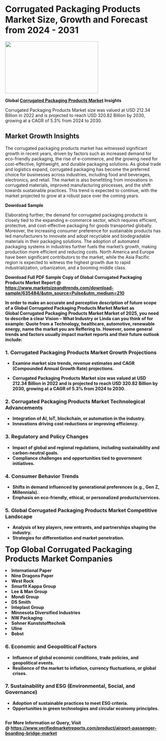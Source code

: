 <H1>Corrugated Packaging Products Market Size, Growth and Forecast from 2024 - 2031</H1><img class="aligncenter size-medium wp-image-584254" src="https://thirdeyenews.in/wp-content/uploads/2024/09/Global-Market-Research-300x168.jpeg" alt="" width="300" height="168" /><p><strong>Global&nbsp;<a href="https://www.marketsizeandtrends.com/download-sample/635484/&amp;utm_source=Pulse&amp;utm_medium=210">Corrugated Packaging Products Market</a> Insights</strong></p><p>Corrugated Packaging Products Market size was valued at USD 212.34 Billion in 2022 and is projected to reach USD 320.82 Billion by 2030, growing at a CAGR of 5.3% from 2024 to 2030.</p><p><h2>Market Growth Insights</h2> <p>The corrugated packaging products market has witnessed significant growth in recent years, driven by factors such as increased demand for eco-friendly packaging, the rise of e-commerce, and the growing need for cost-effective, lightweight, and durable packaging solutions. As global trade and logistics expand, corrugated packaging has become the preferred choice for businesses across industries, including food and beverages, electronics, and retail. The market is also benefitting from innovations in corrugated materials, improved manufacturing processes, and the shift towards sustainable practices. This trend is expected to continue, with the market projected to grow at a robust pace over the coming years.</p> <p><strong>Download Sample</strong></p> <p>Elaborating further, the demand for corrugated packaging products is closely tied to the expanding e-commerce sector, which requires efficient, protective, and cost-effective packaging for goods transported globally. Moreover, the increasing consumer preference for sustainable products has led manufacturers to innovate and adopt recyclable and biodegradable materials in their packaging solutions. The adoption of automated packaging systems in industries further fuels the market’s growth, making production more efficient and reducing costs. North America and Europe have been significant contributors to the market, while the Asia Pacific region is expected to witness the highest growth due to rapid industrialization, urbanization, and a booming middle class.</p> <p><strong></p><p><span class=""><strong>Download Full PDF Sample Copy of Global Corrugated Packaging Products Market Report</strong> @ <a href="https://www.marketsizeandtrends.com/download-sample/635484/&amp;utm_source=Pulse&amp;utm_medium=210" target="_blank">https://www.marketsizeandtrends.com/download-sample/635484/&amp;utm_source=Pulse&amp;utm_medium=210</a></span></p><p>In order to make an accurate and perceptive description of future scope of a Global&nbsp;Corrugated Packaging Products Market Market as Global&nbsp;Corrugated Packaging Products Market Market of 2025, you need to describe a clear Vision &ndash; What Industry or Linda can you think of for example: Quote from a Technology, healthcare, automotive, renewable energy, name the market you are Reffering to. However, some general trends and factors usually impact market reports and their future outlook include:</p><h3>1.&nbsp;<strong>Corrugated Packaging Products Market Growth Projections</strong></h3><ul><li>Examine market size trends, revenue estimates and CAGR (Compounded Annual Growth Rate) projections.</li><li><p>Corrugated Packaging Products Market size was valued at USD 212.34 Billion in 2022 and is projected to reach USD 320.82 Billion by 2030, growing at a CAGR of 5.3% from 2024 to 2030.</p></li></ul><h3>2.&nbsp;<strong>Corrugated Packaging Products Market Technological Advancements</strong></h3><ul><li>Integration of AI, IoT, blockchain, or automation in the industry.</li><li>Innovations driving cost reductions or improving efficiency.</li></ul><h3>3.&nbsp;<strong>Regulatory and Policy Changes</strong></h3><ul><li>Impact of global and regional regulations, including sustainability and carbon-neutral goals.</li><li>Compliance challenges and opportunities tied to government initiatives.</li></ul><h3>4.&nbsp;<strong>Consumer Behavior Trends</strong></h3><ul><li>Shifts in demand influenced by generational preferences (e.g., Gen Z, Millennials).</li><li>Emphasis on eco-friendly, ethical, or personalized products/services.</li></ul><h3>5.&nbsp;<strong>Global Corrugated Packaging Products Market Competitive Landscape</strong></h3><ul><li>Analysis of key players, new entrants, and partnerships shaping the industry.</li><li>Strategies for differentiation and market penetration.</li></ul><p data-pm-slice="1 1 []"><span style="color: inherit; font-family: inherit; font-size: 25px;">Top Global Corrugated Packaging Products Market Companies</span></p><div class="" data-test-id=""><p><li>International Paper</li><li> Nine Dragons Paper</li><li> West Rock</li><li> Smurfit Kappa Group</li><li> Lee & Man Group</li><li> Mondi Group</li><li> DS Smith</li><li> Inteplast Group</li><li> Minnesota Diversified Industries</li><li> NW Packaging</li><li> Sohner Kunststofftechnik</li><li> Uline</li><li> Bobst</li></p></div><h3>6.&nbsp;<strong>Economic and Geopolitical Factors</strong></h3><ul><li>Influence of global economic conditions, trade policies, and geopolitical events.</li><li>Resilience of the market to inflation, currency fluctuations, or global crises.</li></ul><h3>7.&nbsp;<strong>Sustainability and ESG (Environmental, Social, and Governance)</strong></h3><ul><li>Adoption of sustainable practices to meet ESG criteria.</li><li>Opportunities in green technologies and circular economy principles.</li></ul><h2><strong style="font-size: 14px;">For More Information or Query, Visit @&nbsp;</strong><a style="background-color: #ffffff; font-size: 14px;" href="https://www.marketsizeandtrends.com/report/corrugated-packaging-products-market/" target="_blank">https://www.verifiedmarketreports.com/product/airport-passenger-boarding-bridge-market</a></h2>
